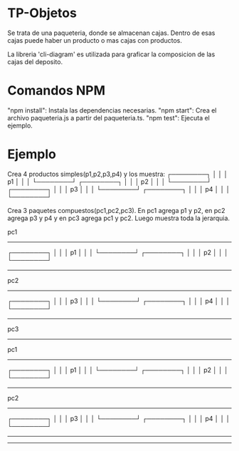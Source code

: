 # TP-Objetos

Se trata de una paqueteria, donde se almacenan cajas. Dentro de esas cajas puede haber un producto o mas cajas con productos.

La libreria 'cli-diagram' es utilizada para graficar la composicion de las cajas del deposito.
# Comandos NPM
"npm install": Instala las dependencias necesarias.
"npm start": Crea el archivo paqueteria.js a partir del paqueteria.ts.
"npm test": Ejecuta el ejemplo.

# Ejemplo

Crea 4 productos simples(p1,p2,p3,p4) y los muestra:
┌────────┐
│        │
│   p1   │
│        │
└────────┘
┌────────┐
│        │
│   p2   │
│        │
└────────┘
┌────────┐
│        │
│   p3   │
│        │
└────────┘
┌────────┐
│        │
│   p4   │
│        │
└────────┘

Crea 3 paquetes compuestos(pc1,pc2,pc3). En pc1 agrega p1 y p2, en pc2 agrega p3 y p4 y en pc3 agrega pc1 y pc2. Luego muestra toda la jerarquia.

pc1
________________________________
┌────────┐
│        │
│   p1   │
│        │
└────────┘
┌────────┐
│        │
│   p2   │
│        │
└────────┘
________________________________
pc2
________________________________
┌────────┐
│        │
│   p3   │
│        │
└────────┘
┌────────┐
│        │
│   p4   │
│        │
└────────┘
________________________________

pc3
________________________________
pc1
________________________________
┌────────┐
│        │
│   p1   │
│        │
└────────┘
┌────────┐
│        │
│   p2   │
│        │
└────────┘
________________________________
pc2
________________________________
┌────────┐
│        │
│   p3   │
│        │
└────────┘
┌────────┐
│        │
│   p4   │
│        │
└────────┘
________________________________
________________________________
